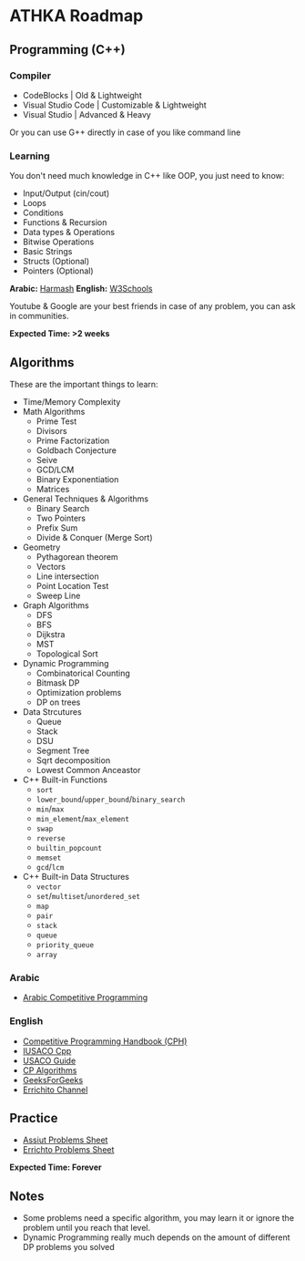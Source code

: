 # ATHKA Roadmap
## Programming (C++)
### Compiler
- CodeBlocks | Old & Lightweight
- Visual Studio Code | Customizable & Lightweight
- Visual Studio | Advanced & Heavy

Or you can use G++ directly in case of you like command line

### Learning
You don't need much knowledge in C++ like OOP, you just need to know:
- Input/Output (cin/cout)
- Loops
- Conditions
- Functions & Recursion
- Data types & Operations
- Bitwise Operations
- Basic Strings
- Structs (Optional)
- Pointers (Optional)

**Arabic:** [Harmash](https://harmash.com/tutorials/cplusplus/overview)
**English:** [W3Schools](https://www.w3schools.com/cpp/)

Youtube & Google are your best friends in case of any problem, you can ask in communities.

**Expected Time: >2 weeks**

## Algorithms
These are the important things to learn:
- Time/Memory Complexity
- Math Algorithms
  - Prime Test
  - Divisors
  - Prime Factorization
  - Goldbach Conjecture
  - Seive
  - GCD/LCM
  - Binary Exponentiation
  - Matrices
- General Techniques & Algorithms
  - Binary Search
  - Two Pointers
  - Prefix Sum
  - Divide & Conquer (Merge Sort)
- Geometry
  - Pythagorean theorem
  - Vectors
  - Line intersection
  - Point Location Test
  - Sweep Line
- Graph Algorithms
  - DFS
  - BFS
  - Dijkstra
  - MST
  - Topological Sort
- Dynamic Programming
  - Combinatorical Counting
  - Bitmask DP
  - Optimization problems
  - DP on trees
- Data Strcutures
  - Queue
  - Stack
  - DSU
  - Segment Tree
  - Sqrt decomposition
  - Lowest Common Anceastor
- C++ Built-in Functions
  - `sort`
  - `lower_bound`/`upper_bound`/`binary_search`
  - `min`/`max`
  - `min_element`/`max_element`
  - `swap`
  - `reverse`
  - `builtin_popcount`
  - `memset`
  - `gcd`/`lcm`
- C++ Built-in Data Structures
  - `vector`
  - `set`/`multiset`/`unordered_set`
  - `map`
  - `pair`
  - `stack`
  - `queue`
  - `priority_queue`
  - `array`

### Arabic
- [Arabic Competitive Programming](https://www.youtube.com/@ArabicCompetitiveProgramming) 
<!-- - Arabian CP Blog -->

### English
- [Competitive Programming Handbook (CPH)](https://cses.fi/book/book.pdf)
- [IUSACO Cpp](https://darrenyao.com/usacobook/cpp.pdf)
- [USACO Guide](https://usaco.guide/)
- [CP Algorithms](https://cp-algorithms.com/)
- [GeeksForGeeks](https://www.geeksforgeeks.org/competitive-programming-a-complete-guide/)
- [Errichito Channel](https://www.youtube.com/c/Errichto)


## Practice
- [Assiut Problems Sheet](https://codeforces.com/group/MWSDmqGsZm/contests)
- [Errichto Problems Sheet](https://codeforces.com/group/yg7WhsFsAp/contests)

**Expected Time: Forever**

## Notes
- Some problems need a specific algorithm, you may learn it or ignore the problem until you reach that level.
- Dynamic Programming really much depends on the amount of different DP problems you solved
